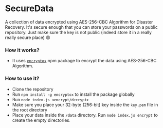 # SecureData
A collection of data encrypted using AES-256-CBC Algorithm for Disaster Recovery.
It's secure enough that you can store your passwords on a public repository. Just make sure the key is not public (indeed store it in a really really secure place) 😄

### How it works?

- It uses [`encryptox`](https://www.npmjs.com/package/encryptox) npm package to encrypt the data using AES-256-CBC Algorithm.

### How to use it?

- Clone the repository
- Run `npm install -g encryptox` to install the package globally
- Run `node index.js <encrypt/decrypt>`
- Make sure you place your 32-byte (256-bit) key inside the `key.pem` file in the root directory
- Place your data inside the `/data` directory. Run `node index.js encrypt` to create the empty directories.